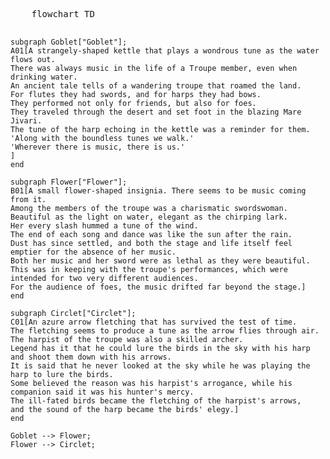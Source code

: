 <div class="py-5">
<section class="container-xxl">
<pre class="mermaid">
    flowchart TD

    subgraph Goblet["Goblet"];
    A01[A strangely-shaped kettle that plays a wondrous tune as the water flows out.
    There was always music in the life of a Troupe member, even when drinking water.
    An ancient tale tells of a wandering troupe that roamed the land.
    For flutes they had swords, and for harps they had bows.
    They performed not only for friends, but also for foes.
    They traveled through the desert and set foot in the blazing Mare Jivari.
    The tune of the harp echoing in the kettle was a reminder for them.
    'Along with the boundless tunes we walk.'
    'Wherever there is music, there is us.'
    ]
    end

    subgraph Flower["Flower"];
    B01[A small flower-shaped insignia. There seems to be music coming from it.
    Among the members of the troupe was a charismatic swordswoman.
    Beautiful as the light on water, elegant as the chirping lark.
    Her every slash hummed a tune of the wind.
    The end of each song and dance was like the sun after the rain.
    Dust has since settled, and both the stage and life itself feel emptier for the absence of her music.
    Both her music and her sword were as lethal as they were beautiful.
    This was in keeping with the troupe's performances, which were intended for two very different audiences.
    For the audience of foes, the music drifted far beyond the stage.]
    end

    subgraph Circlet["Circlet"];
    C01[An azure arrow fletching that has survived the test of time.
    The fletching seems to produce a tune as the arrow flies through air.
    The harpist of the troupe was also a skilled archer.
    Legend has it that he could lure the birds in the sky with his harp and shoot them down with his arrows.
    It is said that he never looked at the sky while he was playing the harp to lure the birds.
    Some believed the reason was his harpist's arrogance, while his companion said it was his hunter's mercy.
    The ill-fated birds became the fletching of the harpist's arrows,
    and the sound of the harp became the birds' elegy.]
    end
    
    Goblet --> Flower;
    Flower --> Circlet;
    
</pre>
</section>
</div>